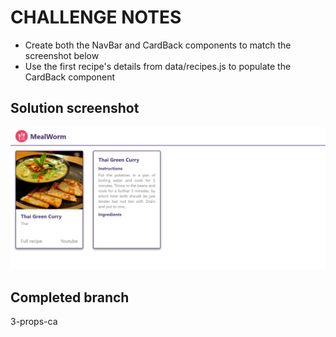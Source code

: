 # CHALLENGE NOTES

- Create both the NavBar and CardBack components to match the screenshot below
- Use the first recipe's details from data/recipes.js to populate the CardBack component

## Solution screenshot

![solution](./src/assets/solution.png)

## Completed branch

3-props-ca
